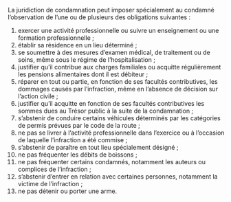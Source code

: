 La juridiction de condamnation peut imposer spécialement au condamné l’observation de l’une ou de plusieurs des obligations suivantes :
1. exercer une activité professionnelle ou suivre un enseignement ou une formation professionnelle ;
2. établir sa résidence en un lieu déterminé ;
3. se soumettre à des mesures d’examen médical, de traitement ou de soins, même sous le régime de l’hospitalisation ;
4. justifier qu’il contribue aux charges familiales ou acquitte régulièrement les pensions alimentaires dont il est débiteur ;
5. réparer en tout ou partie, en fonction de ses facultés contributives, les dommages causés par l’infraction, même en l’absence de décision sur l’action civile ;
6. justifier qu’il acquitte en fonction de ses facultés contributives les sommes dues au Trésor public à la suite de la condamnation ;
7. s’abstenir de conduire certains véhicules déterminés par les catégories de permis prévues par le code de la route ;
8. ne pas se livrer à l’activité professionnelle dans l’exercice ou à l’occasion de laquelle l’infraction a été commise ;
9. s’abstenir de paraître en tout lieu spécialement désigné ;
10. ne pas fréquenter les débits de boissons ;
11. ne pas fréquenter certains condamnés, notamment les auteurs ou complices de l’infraction ;
12. s’abstenir d’entrer en relation avec certaines personnes, notamment la victime de l’infraction ;
13. ne pas détenir ou porter une arme.